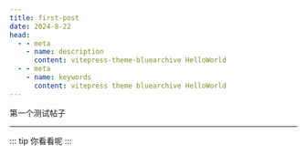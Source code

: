 ```yaml
---
title: first-post
date: 2024-8-22
head:
  - - meta
    - name: description
      content: vitepress-theme-bluearchive HelloWorld
  - - meta
    - name: keywords
      content: vitepress theme bluearchive HelloWorld
---
```


第一个测试帖子

---
::: tip
你看看呢
:::